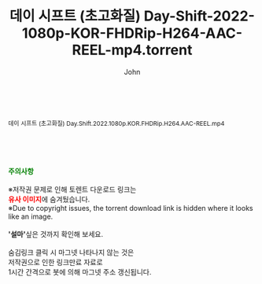 ﻿---
layout: post
title:  "데이 시프트 (초고화질) Day-Shift-2022-1080p-KOR-FHDRip-H264-AAC-REEL-mp4.torrent"
author: John
categories: [ 영화 ]
tags: [  ]
image:  
description: "데이 시프트 (초고화질) Day-Shift-2022-1080p-KOR-FHDRip-H264-AAC-REEL-mp4 torrent 정보 공유"
toc: true
toc_sticky: true
---

<br>
<div class="view-img">
<a class="view_image" href="http://torrentmobile61.com/bbs/view_image.php?fn=%2Fdata%2Ffile%2Fmovie%2F3735183265_73E4619x_8a0126356bea7feab6ac2e96eb445f3f83789ff2.jpg" target="_blank"><img alt="" class="img-tag" content="http://torrentmobile61.com/data/file/movie/3735183265_73E4619x_8a0126356bea7feab6ac2e96eb445f3f83789ff2.jpg" itemprop="image" src="http://torrentmobile61.com/data/file/movie/3735183265_73E4619x_8a0126356bea7feab6ac2e96eb445f3f83789ff2.jpg"/></a><a class="view_image" href="http://torrentmobile61.com/bbs/view_image.php?fn=%2Fdata%2Ffile%2Fmovie%2F3735183265_XtHvKwIc_9eff780f946a950f6066aaf608a643aebd903ac4.jpg" target="_blank"><img alt="" class="img-tag" content="http://torrentmobile61.com/data/file/movie/3735183265_XtHvKwIc_9eff780f946a950f6066aaf608a643aebd903ac4.jpg" itemprop="image" src="http://torrentmobile61.com/data/file/movie/3735183265_XtHvKwIc_9eff780f946a950f6066aaf608a643aebd903ac4.jpg"/></a></div><div class="view-content" itemprop="description">
<p><span style="font-size:12px;">데이 시프트 (초고화질) Day.Shift.2022.1080p.KOR.FHDRip.H264.AAC-REEL.mp4</span> </p> </div>
    
<br><br><br>
<p data-ke-size="size16"><b><span style="color: green;">주의사항</span></b><br /><br />※저작권 문제로 인해 토렌트 다운로드 링크는<br /><b><span style="color: red;">유사 이미지</span></b>에 숨겨뒀습니다.<br />※Due to copyright issues, the torrent download link is hidden where it looks like an image.<br /><br /><b>'설마'</b>싶은 것까지 확인해 보세요.<br /><br />숨김링크 클릭 시 마그넷 나타나지 않는 것은<br />저작권으로 인한 링크만료 자료로<br />1시간 간격으로 봇에 의해 마그넷 주소 갱신됩니다.</p>
